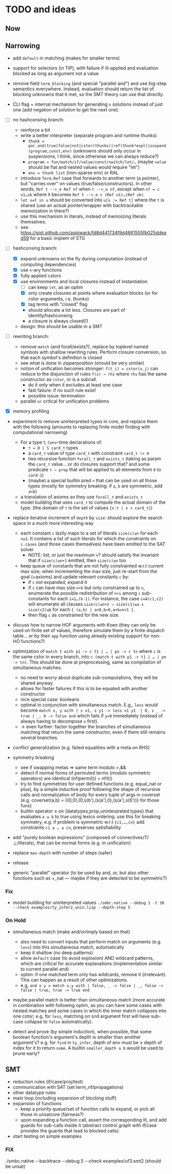 # TODO and ideas

## Now

## Narrowing

- add `default` in matching (makes for smaller terms)

- support for selectors (in TIP), with failure if ill-applied
  and evaluation blocked as long as argument not a value

- remove field `term_blocking` (and special "parallel and") and use
  big-step semantics everywhere.
  Instead, evaluation should return the list of blocking unknowns that
  it met, so the SMT theory can use that directly.

- CLI flag + internal mechanism for generating `n` solutions instead
  of just one (add negation of solution to get the next one).

- [ ] no hashconsing branch:
  * reinforce a bit
  * write a better interpreter (separate program and runtime thunks)
    + `thunk =
       par_and|true|false|not|cstor(thunks)|ref(thunk*expl)|suspend(program,const,env)`
       (unknowns should only occur in suspensions, I think, since otherwise
        we can always reduce?)
    + `program = fun/match/if/value/const/switch/let/…`
      (maybe `value` should be flat and nested values would require "let")
    + `env = thunk list` (non-sparse env) or RAL
  * introduce `Term.Ref` case that forwards to another term (a pointer),
    but "carries over" on values (true/false/constructors). In other words,
    `Ref t -->_e Ref nf` when `t -->_e nf`, except when `nf = c u1…uk`
    where it becomes `Ref t -->_e c (Ref u1)…(Ref uk)`
  * `let x=t in u` should be converted into `u[x := Ref t]` where the `t`
    is shared (use an actual pointer/wrapper with
    backtrackable memoization in there?)
  * use this mechanism in literals, instead of memoizing literals themselves.
  * see https://gist.github.com/aspiwack/fd8d441734f9d4661555fb025ddead59
    for a basic implem of STG

- [ ] hashconsing branch:
  * [x] expand unknowns on the fly during computation
        (instead of computing dependencies)
  * [x] use `n`-ary functions
  * [x] fully applied cstors
  * [x] use environments and local closures instead of instantiation
    + [ ] can keep `let`, as an optim
    + [x] only create closures at points where evaluation blocks
      (or for cstor arguments, i.e. thunks)
    + [x] tag terms with "closed" flag
    + should allocate a lot less. Closures are part of identity/hashconsing
    + a closure is always closed(!)
  * design: this should be usable in a SMT

- [ ] rewriting branch:
  * remove `match` (and forall/exists?), replace by toplevel named symbols
    with shallow rewriting rules. Perform closure conversion, so that
    each symbol's definition is closed
  * see what is done in zipperposition (should be very similar)
  * notion of unification becomes stronger: `f(t_i) = cstor(u_j)` can
    reduce to the disjunction of rules `f(x) → rhs` where `rhs` has
    the same constructor as `cstor`, or is a subcall.
    + do it only when it excludes at least one case
    + fast failure: if no such rule exist!
    + possible issue: termination
  * parallel `or` critical for unification problems

- [x] memory profiling

- experiment to remove uninterpreted types in core, and replace them
  with the following (amounts to replacing finite model finding with
  computational narrowing)
  * For a type τ, `Conv`-time declarations of:
    + `τ = 0 | S card_τ` types
    + a `card_τ` value of type `card_τ` with constraint `card_τ != 0`
    + two recursive function `forall_τ` and `exists_τ` (taking as param
      the `card_τ` value… or do closures support that? and some predicate `τ → prop`
      that will be applied to all elements from `0` to `card-1`)
    + (maybe) a special builtin pred `<` that can be used on all those types
      (mostly for symmetry breaking: if `a`, `b` are symmetric, add `a<b`)
  * a translation of axioms so they use `forall_τ` and `exists_τ`
  * model building that uses `card_τ` to compute the actual domain of
    the type. (the domain of `τ`
    is the set of values `{x:τ | x < card_τ}`)

- replace iterative increment of `depth` by `size`: should explore
  the search space in a much more interesting way
  * each constant `c` lazily maps to a set of literals `size(c)≤n`
    for each `n≥1`. It contains a list of such literals for which
    the constraints on `c.cases` (and those cases themselves) have been
    emitted to the SAT solver
    + NOTE: list, or just the maximum `n`? should
        satisfy the invariant that if `size(c)≤n+1` emitted, then `size(c)≤n` too
  * keep queue of constants that are not fully constrainted w.r.t current
    max size; when incrementing the max size, just re-start from the
    goal (+axioms) and update relevant constants `c` by:
    + if `c` not expanded, expand it
    + if `c` can have max size `n+k` but only constrained up to `n`, enumerate
      the possible redistribution of `n+i` among `c` sub-constants
      for each `i=1…(k-1)`. For instance, the case `c=A(c1,c2)` will
      enumerate all clauses `size(c)≤n+2 ⇒ size(c1)≤a ∧ size(c2)≤b`
      for each `{ (a,b) | a>0,b>0,a+b=n+1 }`.
    + then flag `c` as constrained for the new size.

- discuss how to narrow HOF arguments with Koen (they can only be used
  on finite set of values, therefore simulate them by a finite dispatch
  table… or by their `app` function using already existing support
  for non-HO functions?)

- optimization of `match t with p1 -> c t1 | … | pn -> c tn`
  where `c` is the same cstor in every branch, into
  `c (match t with p1 -> t1 | … | pn -> tn)`. This should be
  done at preprocessing, same as compilation of simultaneous matches.
  * no need to worry about duplicate sub-computations, they will be
   shared anyway
  * allows for faster failures if this is to be equated with another
   constructor
  * nice special case: booleans
  * optimal in conjunction with simultaneous match. E.g., `less` would
    become
    `match x, y with
      | s x1, s y1 -> less x1 y1  | 0, s _ -> true | _, 0 -> false end`
    which fails if `y=0` immediately (instead of always having to decompose
    `x` first).
  * → even further: factor together the branches of simultaneous matching
    that return the same constructor, even if there still remains several
    branches.

- conflict generalization
  (e.g. failed equalities with a meta on RHS)

- symmetry breaking
  * see if swapping metas => same term modulo =,&&
  * detect if normal forms of permuted terms (modulo symmetric operators)
    are identical (nf(perm(t)) = nf(t))
  * try to find symmetries for user defined functions (e.g. equal_nat or plus),
    by a simple inductive proof following the shape of recursive calls
    and normalization of body for every tuple of args in coverset (e.g.
    coverset(a,b) = {(0,0),(0,s(b'),(s(a'),0),(s(a'),s(b'))} for those funs)
  * builtin operator ≤ on {datatypes,prop,uninterpreted types} that evaluates
    `a ≤ b` to true using lexico ordering.
    use this for breaking symmetry, e.g. if problem is symmetric w.r.t `{c1,…,cn}`
    add constraints `c1 ≤ … ≤ cn`, preserves satisfiability

- add "purely boolean expressions" (composed of connectives/Τ/⊥/literals),
  that can be normal forms (e.g. in unification)

- replace `max-depth` with number of steps (safer)

- release

- generic "parallel" operator (to be used by and, or, but also
  other functions such as +_nat — maybe if they are detected to be symmetric?)

### Fix

- model building for uninterpreted values
  `./smbc.native --debug 1 -t 30 --check examples/ty_infer2_unin.lisp --depth-step 5`

### On Hold

- simultaneous match (make and/or/imply based on that)
  * also need to convert inputs that perform match on arguments (e.g. `less`)
    into this simultaneous match, automatically
  * keep it shallow (no deep patterns)
  * allow `default` case (to avoid explosion) AND wildcard patterns,
    which are critical for accurate explanations (implementation similar
    to current parallel and)
  * optim: if one matched term only has wildcards, remove it (irrelevant).
    This can happen as a result of other optimizations.
  * e.g, `and x y = match x,y with
     | false, _ -> false | _, false -> false | true, true -> true end`

- maybe parallel match is better than simultaneous match (more accurate
  in combination with following optim, as you can have some cases
  with nested matches and some cases in which the inner match collapses
  into one cstor; e.g. for `less`, matching on snd argument first
  will have sub-case collapse to `false` automatically).

- detect and prove (by simple induction), when possible, that some
  boolean function's argument's depth is smaller than another argument's?
  e.g. for `find` in `ty_infer`, depth of env must be ≥ depth of index
  for it to return `some`. A builtin `smaller_depth a b` would be used to
  prune early?

## SMT

- reduction rules (if/case/proj/test)
- communication with SAT (set term_nf/propagations)
- other datatype rules
- main loop (including expansion of blocking stuff)
- expansion of functions
  * keep a priority queue/set of function calls to expand,
    or pick all those in unsatcore (fairness?)
  * upon expanding a function call, assert the corresponding lit,
    and add guards for sub-calls inside it (abstract control graph
    with if/case provides the guards that lead to blocked calls)
- start testing on simple examples

### FIX
./smbc.native --backtrace --debug 5 --check examples/uf3.smt2
(should be unsat)

